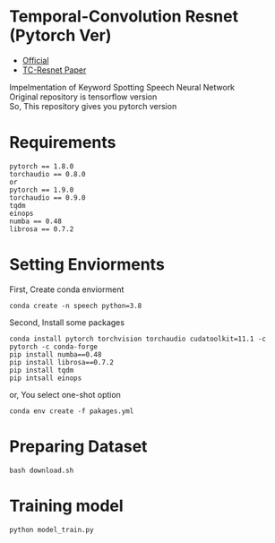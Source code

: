 # Temporal-Convolution Resnet (Pytorch Ver)
- [Official](https://github.com/hyperconnect/TC-ResNet)  
- [TC-Resnet Paper](https://arxiv.org/pdf/1904.03814.pdf)  
  
Impelmentation of Keyword Spotting Speech Neural Network  
Original repository is tensorflow version  
So, This repository gives you pytorch version  
# Requirements
```
pytorch == 1.8.0
torchaudio == 0.8.0
or
pytorch == 1.9.0
torchaudio == 0.9.0
tqdm
einops
numba == 0.48
librosa == 0.7.2
```
# Setting Enviorments
First, Create conda enviorment
```
conda create -n speech python=3.8
```
Second, Install some packages
```
conda install pytorch torchvision torchaudio cudatoolkit=11.1 -c pytorch -c conda-forge
pip install numba==0.48
pip install librosa==0.7.2
pip install tqdm 
pip intsall einops
```
or, You select one-shot option
```
conda env create -f pakages.yml
```
# Preparing Dataset
```
bash download.sh
```
# Training model
```
python model_train.py
```
